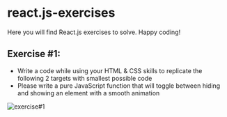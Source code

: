 # react.js-exercises
Here you will find React.js exercises to solve. Happy coding!

## Exercise #1:
- Write a code while using your HTML & CSS skills to replicate the following 2 targets with smallest possible code
- Please write a pure JavaScript function that will toggle between hiding and showing an element with a smooth animation

![exercise#1](exercise#1.png)
